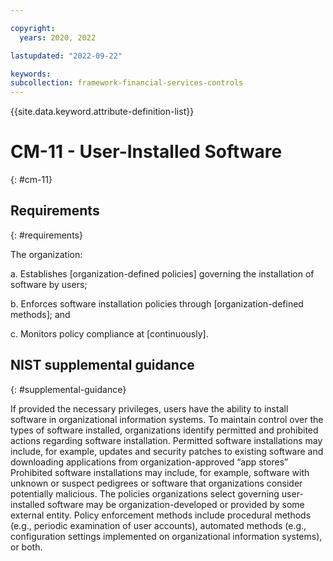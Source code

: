 ```yaml
---

copyright:
  years: 2020, 2022

lastupdated: "2022-09-22"

keywords: 
subcollection: framework-financial-services-controls
---
```


{{site.data.keyword.attribute-definition-list}}

# CM-11 - User-Installed Software
{: #cm-11}

## Requirements
{: #requirements}

The organization:

a. Establishes [organization-defined policies] governing the installation of software by users;

b. Enforces software installation policies through [organization-defined methods]; and

c. Monitors policy compliance at [continuously].

## NIST supplemental guidance
{: #supplemental-guidance}

If provided the necessary privileges, users have the ability to install software in organizational information systems. To maintain control over the types of software installed, organizations identify permitted and prohibited actions regarding software installation. Permitted software installations may include, for example, updates and security patches to existing software and downloading applications from organization-approved “app stores” Prohibited software installations may include, for example, software with unknown or suspect pedigrees or software that organizations consider potentially malicious. The policies organizations select governing user-installed software may be organization-developed or provided by some external entity. Policy enforcement methods include procedural methods (e.g., periodic examination of user accounts), automated methods (e.g., configuration settings implemented on organizational information systems), or both.

